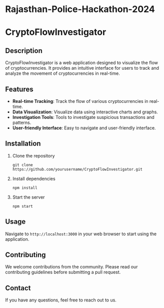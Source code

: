 # Rajasthan-Police-Hackathon-2024

# CryptoFlowInvestigator

## Description
CryptoFlowInvestigator is a web application designed to visualize the flow of cryptocurrencies. It provides an intuitive interface for users to track and analyze the movement of cryptocurrencies in real-time.

## Features
- **Real-time Tracking**: Track the flow of various cryptocurrencies in real-time.
- **Data Visualization**: Visualize data using interactive charts and graphs.
- **Investigation Tools**: Tools to investigate suspicious transactions and patterns.
- **User-friendly Interface**: Easy to navigate and user-friendly interface.

## Installation
1. Clone the repository
    ```
    git clone https://github.com/yourusername/CryptoFlowInvestigator.git
    ```
2. Install dependencies
    ```
    npm install
    ```
3. Start the server
    ```
    npm start
    ```

## Usage
Navigate to `http://localhost:3000` in your web browser to start using the application.

## Contributing
We welcome contributions from the community. Please read our contributing guidelines before submitting a pull request.

## Contact
If you have any questions, feel free to reach out to us.
